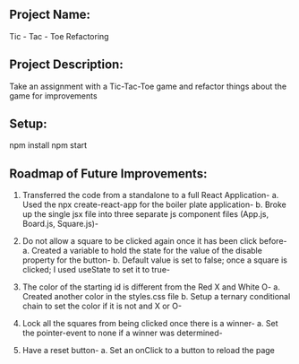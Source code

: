 ## Project Name:

Tic - Tac - Toe Refactoring

## Project Description:

Take an assignment with a Tic-Tac-Toe game and refactor things about the game for improvements

## Setup:

npm install
npm start

## Roadmap of Future Improvements:

1.  Transferred the code from a standalone to a full React Application-
    a. Used the npx create-react-app for the boiler plate application-
    b. Broke up the single jsx file into three separate js component files (App.js, Board.js, Square.js)-

2.  Do not allow a square to be clicked again once it has been click before-
    a. Created a variable to hold the state for the value of the disable property for the button-
    b. Default value is set to false; once a square is clicked; I used useState to set it to true-

3.  The color of the starting id is different from the Red X and White O-
    a. Created another color in the styles.css file
    b. Setup a ternary conditional chain to set the color if it is not and X or O-

4.  Lock all the squares from being clicked once there is a winner-
    a. Set the pointer-event to none if a winner was determined-

5.  Have a reset button-
    a. Set an onClick to a button to reload the page
